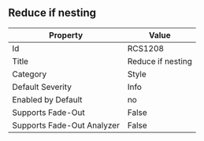 ## Reduce if nesting

Property | Value
--- | --- 
Id | RCS1208
Title | Reduce if nesting
Category | Style
Default Severity | Info
Enabled by Default | no
Supports Fade-Out | False
Supports Fade-Out Analyzer | False

